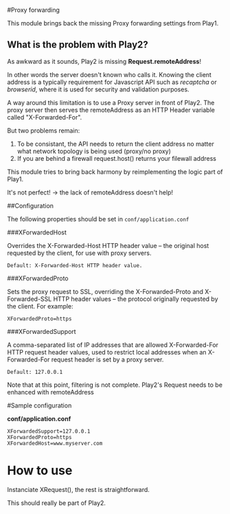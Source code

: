 #Proxy forwarding


This module brings back the missing Proxy forwarding settings from Play1.

## What is the problem with Play2?

As awkward as it sounds, Play2 is missing **Request.remoteAddress**!

In other words the server doesn't known who calls it. Knowing the client address is a typically requirement for Javascript API such as _recaptcha_ or _browserid_, where it is used for security and validation purposes.

A way around this limitation is to use a Proxy server in front of Play2. The proxy server then serves the remoteAddress as an HTTP Header variable called "X-Forwarded-For".

But two problems remain:

1. To be consistant, the API needs to return the client address no matter what network topology is being used (proxy/no proxy)
2. If you are behind a firewall request.host() returns your filewall address



This module tries to bring back harmony by reimplementing the logic part of Play1.

It's not perfect! -> the lack of remoteAddress doesn't help!


##Configuration

The following properties should be set in `conf/application.conf`

###XForwardedHost

Overrides the X-Forwarded-Host HTTP header value – the original host requested by the client, for use with proxy servers.

    Default: X-Forwarded-Host HTTP header value.

###XForwardedProto

Sets the proxy request to SSL, overriding the X-Forwarded-Proto and X-Forwarded-SSL HTTP header values – the protocol originally requested by the client. For example:

    XForwardedProto=https

###XForwardedSupport

A comma-separated list of IP addresses that are allowed X-Forwarded-For HTTP request header values, used to restrict local addresses when an X-Forwarded-For request header is set by a proxy server.

    Default: 127.0.0.1

Note that at this point, filtering is not complete. Play2's Request needs to be enhanced with remoteAddress


#Sample configuration


**conf/application.conf**

```
XForwardedSupport=127.0.0.1
XForwardedProto=https
XForwardedHost=www.myserver.com
```

# How to use

Instanciate XRequest(), the rest is straightforward.

This should really be part of Play2.
